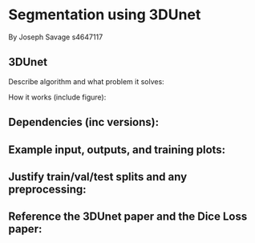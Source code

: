 # Segmentation using 3DUnet
By Joseph Savage s4647117

## 3DUnet
Describe algorithm and what problem it solves:

How it works (include figure):

## Dependencies (inc versions):

## Example input, outputs, and training plots:

## Justify train/val/test splits and any preprocessing:

## Reference the 3DUnet paper and the Dice Loss paper:
